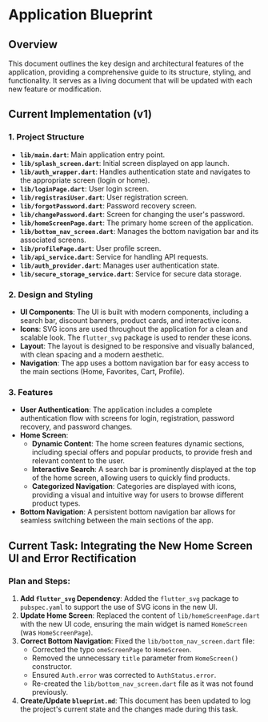 # Application Blueprint

## Overview

This document outlines the key design and architectural features of the application, providing a comprehensive guide to its structure, styling, and functionality. It serves as a living document that will be updated with each new feature or modification.

## Current Implementation (v1)

### 1. **Project Structure**
- **`lib/main.dart`**: Main application entry point.
- **`lib/splash_screen.dart`**: Initial screen displayed on app launch.
- **`lib/auth_wrapper.dart`**: Handles authentication state and navigates to the appropriate screen (login or home).
- **`lib/loginPage.dart`**: User login screen.
- **`lib/registrasiUser.dart`**: User registration screen.
- **`lib/forgotPassword.dart`**: Password recovery screen.
- **`lib/changePassword.dart`**: Screen for changing the user's password.
- **`lib/homeScreenPage.dart`**: The primary home screen of the application.
- **`lib/bottom_nav_screen.dart`**: Manages the bottom navigation bar and its associated screens.
- **`lib/profilePage.dart`**: User profile screen.
- **`lib/api_service.dart`**: Service for handling API requests.
- **`lib/auth_provider.dart`**: Manages user authentication state.
- **`lib/secure_storage_service.dart`**: Service for secure data storage.

### 2. **Design and Styling**
- **UI Components**: The UI is built with modern components, including a search bar, discount banners, product cards, and interactive icons.
- **Icons**: SVG icons are used throughout the application for a clean and scalable look. The `flutter_svg` package is used to render these icons.
- **Layout**: The layout is designed to be responsive and visually balanced, with clean spacing and a modern aesthetic.
- **Navigation**: The app uses a bottom navigation bar for easy access to the main sections (Home, Favorites, Cart, Profile).

### 3. **Features**
- **User Authentication**: The application includes a complete authentication flow with screens for login, registration, password recovery, and password changes.
- **Home Screen**:
  - **Dynamic Content**: The home screen features dynamic sections, including special offers and popular products, to provide fresh and relevant content to the user.
  - **Interactive Search**: A search bar is prominently displayed at the top of the home screen, allowing users to quickly find products.
  - **Categorized Navigation**: Categories are displayed with icons, providing a visual and intuitive way for users to browse different product types.
- **Bottom Navigation**: A persistent bottom navigation bar allows for seamless switching between the main sections of the app.

## Current Task: Integrating the New Home Screen UI and Error Rectification

### Plan and Steps:
1. **Add `flutter_svg` Dependency**: Added the `flutter_svg` package to `pubspec.yaml` to support the use of SVG icons in the new UI.
2. **Update Home Screen**: Replaced the content of `lib/homeScreenPage.dart` with the new UI code, ensuring the main widget is named `HomeScreen` (was `HomeScreenPage`).
3. **Correct Bottom Navigation**: Fixed the `lib/bottom_nav_screen.dart` file:
    - Corrected the typo `omeScreenPage` to `HomeScreen`.
    - Removed the unnecessary `title` parameter from `HomeScreen()` constructor.
    - Ensured `Auth.error` was corrected to `AuthStatus.error`.
    - Re-created the `lib/bottom_nav_screen.dart` file as it was not found previously.
4. **Create/Update `blueprint.md`**: This document has been updated to log the project's current state and the changes made during this task.
